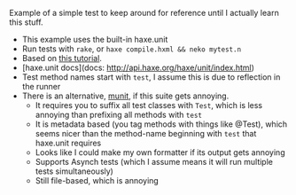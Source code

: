 Example of a simple test to keep around for reference until I actually learn this stuff.

* This example uses the built-in haxe.unit
* Run tests with `rake`, or `haxe compile.hxml && neko mytest.n`
* Based on [this tutorial](http://old.haxe.org/doc/cross/unit).
* [haxe.unit docs](docs: http://api.haxe.org/haxe/unit/index.html)
* Test method names start with `test`, I assume this is due to reflection in the runner
* There is an alternative, [munit](https://github.com/massiveinteractive/MassiveUnit), if this suite gets annoying.
  * It requires you to suffix all test classes with `Test`, which is less annoying than prefixing all methods with `test`
  * It is metadata based (you tag methods with things like @Test), which seems nicer than the method-name beginning with `test` that haxe.unit requires
  * Looks like I could make my own formatter if its output gets annoying
  * Supports Asynch tests (which I assume means it will run multiple tests simultaneously)
  * Still file-based, which is annoying
